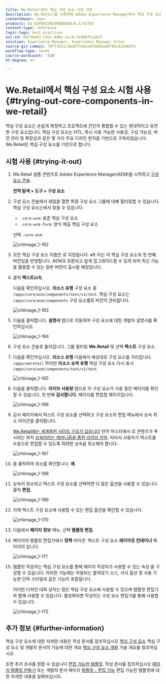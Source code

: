 ```yaml
---
title: We.Retail에서 핵심 구성 요소 시험 사용
description: We.Retail을 사용하여 Adobe Experience Manager에서 핵심 구성 요소를 테스트하는 방법을 알아봅니다.
contentOwner: User
products: SG_EXPERIENCEMANAGER/6.5/SITES
content-type: reference
topic-tags: best-practices
exl-id: b5f2be67-c93c-4dbc-acc0-3edd8f1a282f
solution: Experience Manager, Experience Manager Sites
source-git-commit: 76fffb11c56dbf7ebee9f6805ae0799cd32985fe
workflow-type: tm+mt
source-wordcount: '538'
ht-degree: 4%

---
```


# We.Retail에서 핵심 구성 요소 시험 사용{#trying-out-core-components-in-we-retail}

핵심 구성 요소는 손쉽게 확장하고 프로젝트에 간단히 통합할 수 있는 현대적이고 유연한 구성 요소입니다. 핵심 구성 요소는 HTL, 즉시 사용 가능한 사용성, 구성 가능성, 버전 관리 및 확장성과 같은 몇 가지 주요 디자인 원칙을 기반으로 구축되었습니다. We.Retail은 핵심 구성 요소를 기반으로 합니다.

## 시험 사용 {#trying-it-out}

1. We.Retail 샘플 콘텐츠로 Adobe Experience Manager(AEM)를 시작하고 [구성 요소 콘솔](/help/sites-authoring/default-components-console.md).

   **전역 탐색 > 도구 > 구성 요소**

1. 구성 요소 콘솔에서 레일을 열면 특정 구성 요소 그룹에 대해 필터링할 수 있습니다. 핵심 구성 요소는에서 찾을 수 있습니다.

   * `.core-wcm`: 표준 핵심 구성 요소
   * `.core-wcm-form`: 양식 제출 핵심 구성 요소

   선택 `.core-wcm`.

   ![chlimage_1-162](assets/chlimage_1-162.png)

1. 모든 핵심 구성 요소 이름은 로 지정됩니다. **v1**: 이는 이 핵심 구성 요소의 첫 번째 버전임을 반영합니다. AEM과 호환되고 쉽게 업그레이드할 수 있게 되어 최신 기능을 활용할 수 있는 일반 버전이 출시될 예정입니다.
1. 클릭 **텍스트(v1)**.

   다음을 확인하십시오. **리소스 유형** 구성 요소 중 `/apps/core/wcm/components/text/v1/text`. 핵심 구성 요소는 `/apps/core/wcm/components` 구성 요소별로 버전이 관리됩니다.

   ![chlimage_1-163](assets/chlimage_1-163.png)

1. 다음을 클릭합니다. **설명서** 탭으로 이동하여 구성 요소에 대한 개발자 설명서를 확인하십시오.

   ![chlimage_1-164](assets/chlimage_1-164.png)

1. 구성 요소 콘솔로 돌아갑니다. 그룹 필터링 **We.Retail** 및 선택 **텍스트** 구성 요소.
1. 다음을 확인하십시오. **리소스 유형** 다음에서 예상대로 구성 요소를 가리킵니다. `/apps/weretail` 하지만 **리소스 슈퍼 유형** 핵심 구성 요소 다시 표시 `/apps/core/wcm/components/text/v1/text`.

   ![chlimage_1-165](assets/chlimage_1-165.png)

1. 다음을 클릭합니다. **라이브 사용량** 탭으로 이 구성 요소가 사용 중인 페이지를 확인할 수 있습니다. 첫 번째 **감사합니다.** 페이지를 편집할 페이지입니다.

   ![chlimage_1-166](assets/chlimage_1-166.png)

1. 감사 페이지에서 텍스트 구성 요소를 선택하고 구성 요소의 편집 메뉴에서 상속 취소 아이콘을 클릭합니다.

   [We.Retail에는 세계화된 사이트 구조가 있습니다](/help/sites-developing/we-retail-globalized-site-structure.md) 언어 마스터에서 로 콘텐츠가 푸시되는 위치 [상속이라는 메커니즘을 통한 라이브 카피](/help/sites-administering/msm.md). 따라서 사용자가 텍스트를 수동으로 편집할 수 있도록 하려면 상속을 취소해야 합니다.

   ![chlimage_1-167](assets/chlimage_1-167.png)

1. 을 클릭하여 취소를 확인합니다. **예**.

   ![chlimage_1-168](assets/chlimage_1-168.png)

1. 상속이 취소되고 텍스트 구성 요소를 선택하면 더 많은 옵션을 사용할 수 있습니다. 클릭 **편집**.

   ![chlimage_1-169](assets/chlimage_1-169.png)

1. 이제 텍스트 구성 요소에 사용할 수 있는 편집 옵션을 확인할 수 있습니다.

   ![chlimage_1-170](assets/chlimage_1-170.png)

1. 다음에서 **페이지 정보** 메뉴, 선택 **템플릿 편집**.
1. 페이지의 템플릿 편집기에서 **정책** 아이콘: 텍스트 구성 요소 **레이아웃 컨테이너** 페이지의 입니다.

   ![chlimage_1-171](assets/chlimage_1-171.png)

1. 템플릿 작성자는 핵심 구성 요소를 통해 페이지 작성자가 사용할 수 있는 속성 을 구성할 수 있습니다. 이러한 기능에는 허용되는 붙여넣기 소스, 서식 옵션 및 사용 가능한 단락 스타일과 같은 기능이 포함됩니다.

   이러한 디자인 대화 상자는 많은 핵심 구성 요소에 사용할 수 있으며 템플릿 편집기와 함께 사용할 수 있습니다. 활성화되면 작성자는 구성 요소 편집기를 통해 사용할 수 있습니다.

   ![chlimage_1-172](assets/chlimage_1-172.png)

## 추가 정보 {#further-information}

핵심 구성 요소에 대한 자세한 내용은 작성 문서를 참조하십시오 [핵심 구성 요소](https://experienceleague.adobe.com/docs/experience-manager-core-components/using/introduction.html?lang=ko-KR) 핵심 구성 요소 및 개발자 문서의 기능에 대한 개요 [핵심 구성 요소 개발](https://experienceleague.adobe.com/docs/experience-manager-core-components/using/developing/overview.html) 기술 개요를 참조하십시오.

또한 추가 조사를 원할 수 있습니다 [편집 가능한 템플릿](/help/sites-developing/we-retail-editable-templates.md). 작성 문서를 참조하십시오 [페이지 템플릿 만들기](/help/sites-authoring/templates.md) 또는 개발자 문서 페이지 [템플릿 - 편집 가능](/help/sites-developing/page-templates-editable.md) 편집 가능한 템플릿에 대한 자세한 내용을 살펴보십시오.
